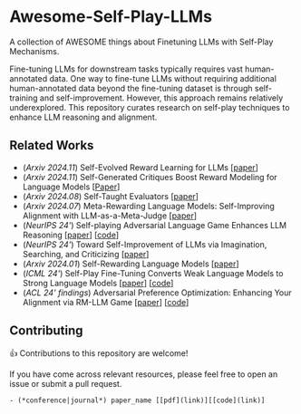 # Awesome-Self-Play-LLMs
A collection of AWESOME things about Finetuning LLMs with Self-Play Mechanisms.

Fine-tuning LLMs for downstream tasks typically requires vast human-annotated data. One way to fine-tune LLMs without requiring additional human-annotated data beyond the fine-tuning dataset is through self-training and self-improvement. However, this approach remains relatively underexplored. This repository curates research on self-play techniques to enhance LLM reasoning and alignment.



## Related Works
- (*Arxiv 2024.11*) Self-Evolved Reward Learning for LLMs [[paper](https://arxiv.org/abs/2411.00418)]
- (*Arxiv 2024.11*) Self-Generated Critiques Boost Reward Modeling for Language Models [[Paper](https://arxiv.org/abs/2411.16646)]
- (*Arxiv 2024.08*) Self-Taught Evaluators [[paper](https://arxiv.org/abs/2408.02666)]
- (*Arxiv 2024.07*) Meta-Rewarding Language Models: Self-Improving Alignment with LLM-as-a-Meta-Judge [[paper](https://arxiv.org/abs/2407.19594)]
- (*NeurIPS 24'*) Self-playing Adversarial Language Game Enhances LLM Reasoning [[paper](https://arxiv.org/abs/2404.10642)] [[code](https://github.com/Linear95/SPAG)]
- (*NeurIPS 24'*) Toward Self-Improvement of LLMs via Imagination, Searching, and Criticizing [[paper](https://arxiv.org/abs/2404.12253)]
- (*Arxiv 2024.01*) Self-Rewarding Language Models [[paper](https://arxiv.org/abs/2401.10020)]
- (*ICML 24'*) Self-Play Fine-Tuning Converts Weak Language Models to Strong Language Models [[paper](https://arxiv.org/abs/2401.01335)] [[code](https://github.com/uclaml/SPIN)]
- (*ACL 24' findings*) Adversarial Preference Optimization: Enhancing Your Alignment via RM-LLM Game [[paper](https://arxiv.org/abs/2311.08045)] [[code](https://github.com/Linear95/APO)]


## Contributing
👍 Contributions to this repository are welcome! 

If you have come across relevant resources, please feel free to open an issue or submit a pull request.

```
- (*conference|journal*) paper_name [[pdf](link)][[code](link)]
```
